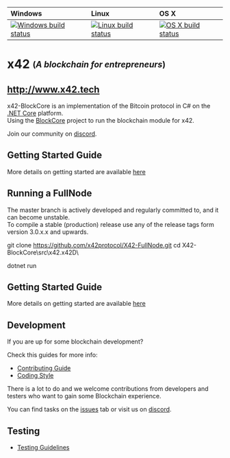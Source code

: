 | Windows | Linux | OS X
| :---- | :------ | :---- |
[![Windows build status][1]][2] | [![Linux build status][3]][4] | [![OS X build status][5]][6] | 

[1]: https://ci.appveyor.com/api/projects/status/4nc986aalq07vk3t/branch/master?svg=true
[2]: https://ci.appveyor.com/project/x42/X42-FullNode-UI
[3]: https://travis-ci.org/x42protocol/X42-FullNode-UI.svg?branch=master
[4]: https://travis-ci.org/x42protocol/X42-FullNode-UI
[5]: https://travis-ci.org/x42protocol/X42-FullNode-UI.svg?branch=master
[6]: https://travis-ci.org/x42protocol/X42-FullNode-UI


x42 <sub><sup>(*A blockchain for entrepreneurs*)</sup></sub>
===============
http://www.x42.tech
----------------------------

x42-BlockCore is an implementation of the Bitcoin protocol in C# on the [.NET Core](https://dotnet.github.io/) platform.  
Using the [BlockCore](https://github.com/block-core/blockcore/) project to run the blockchain module for x42.

Join our community on [discord](https://discordapp.com/invite/tdN4ue6).


Getting Started Guide
-----------
More details on getting started are available [here](https://github.com/x42protocol/X42-BlockCore/tree/master/Documentation)


Running a FullNode
------------------

The master branch is actively developed and regularly committed to, and it can become unstable.  
To compile a stable (production) release use any of the release tags form version 3.0.x.x and upwards.  

git clone https://github.com/x42protocol/X42-FullNode.git
cd X42-BlockCore\src\x42.x42D\

dotnet run

Getting Started Guide
-----------
More details on getting started are available [here](https://github.com/x42protocol/X42-FullNode/blob/master/Documentation/getting-started.md)

Development
-----------
If you are up for some blockchain development?

Check this guides for more info:
* [Contributing Guide](Documentation/contributing.md)
* [Coding Style](Documentation/coding-style.md)

There is a lot to do and we welcome contributions from developers and testers who want to gain some Blockchain experience.

You can find tasks on the [issues](https://github.com/x42protocol/X42-FullNode/issues) tab or visit us on [discord](https://discordapp.com/invite/tdN4ue6).

Testing
-------
* [Testing Guidelines](Documentation/testing-guidelines.md)
